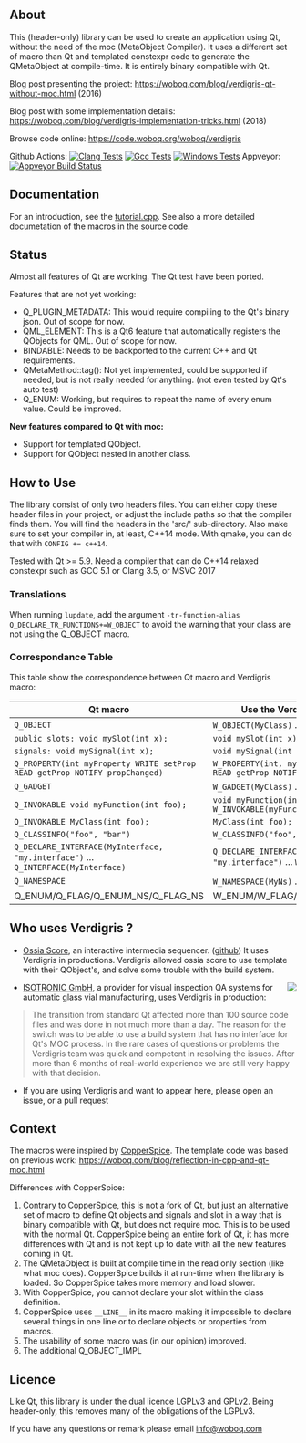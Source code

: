 ## About

This (header-only) library can be used to create an application using Qt, without the need of the
moc (MetaObject Compiler). It uses a different set of macro than Qt and templated constexpr code to
generate the QMetaObject at compile-time. It is entirely binary compatible with Qt.

Blog post presenting the project: https://woboq.com/blog/verdigris-qt-without-moc.html (2016)

Blog post with some implementation details: https://woboq.com/blog/verdigris-implementation-tricks.html (2018)

Browse code online: https://code.woboq.org/woboq/verdigris

Github Actions: [![Clang Tests](https://github.com/woboq/verdigris/actions/workflows/clang.yml/badge.svg?branch=master)](https://github.com/woboq/verdigris/actions/workflows/clang.yml) [![Gcc Tests](https://github.com/woboq/verdigris/actions/workflows/gcc.yml/badge.svg?branch=master)](https://github.com/woboq/verdigris/actions/workflows/gcc.yml) [![Windows Tests](https://github.com/woboq/verdigris/actions/workflows/windows.yml/badge.svg?branch=master)](https://github.com/woboq/verdigris/actions/workflows/windows.yml)
Appveyor:
[![Appveyor Build Status](https://ci.appveyor.com/api/projects/status/povubj5thvlsu6sy/branch/master?svg=true)](https://ci.appveyor.com/project/ogoffart/verdigris)

## Documentation

For an introduction, see the [tutorial.cpp](https://code.woboq.org/woboq/verdigris/tutorial/tutorial.cpp.html).
See also a more detailed documetation of the macros in the source code.

## Status

Almost all features of Qt are working. The Qt test have been ported.

Features that are not yet working:
 - Q_PLUGIN_METADATA: This would require compiling to the Qt's binary json. Out of scope for now.
 - QML_ELEMENT: This is a Qt6 feature that automatically registers the QObjects for QML. Out of scope for now.
 - BINDABLE: Needs to be backported to the current C++ and Qt requirements.
 - QMetaMethod::tag(): Not yet implemented, could be supported if needed, but is not really needed
                       for anything. (not even tested by Qt's auto test)
 - Q_ENUM: Working, but requires to repeat the name of every enum value. Could be improved.

**New features compared to Qt with moc:**
 - Support for templated QObject.
 - Support for QObject nested in another class.

## How to Use

The library consist of only two headers files. You can either copy these header files in your
project, or adjust the include paths so that the compiler finds them.
You will find the headers in the 'src/' sub-directory.
Also make sure to set your compiler in, at least, C++14 mode. With qmake, you can do that with
`CONFIG += c++14`.

Tested with Qt >= 5.9.
Need a compiler that can do C++14 relaxed constexpr such as GCC 5.1 or Clang 3.5, or MSVC 2017

### Translations

When running `lupdate`, add the argument `-tr-function-alias Q_DECLARE_TR_FUNCTIONS+=W_OBJECT` to
avoid the warning that your class are not using the Q_OBJECT macro.

### Correspondance Table

This table show the correspondence between Qt macro and Verdigris macro:

| Qt macro                                     | Use the Verdigris macro instead                   |
|----------------------------------------------|---------------------------------------------------|
| `Q_OBJECT`                                   | `W_OBJECT(MyClass)` ...  `W_OBJECT_IMPL(MyClass)` |
| `public slots: void mySlot(int x);`          |  `void mySlot(int x); W_SLOT(mySlot)`             |
| `signals: void mySignal(int x);`             |  `void mySignal(int x) W_SIGNAL(mySignal,x)`	     |
| `Q_PROPERTY(int myProperty WRITE setProp READ getProp NOTIFY propChanged)` | `W_PROPERTY(int, myProperty WRITE setProp READ getProp NOTIFY propChanged)` |
| `Q_GADGET`                                   | `W_GADGET(MyClass)` ...  `W_GADGET_IMPL(MyClass)` |
| `Q_INVOKABLE void myFunction(int foo);`      |  `void myFunction(int foo); W_INVOKABLE(myFunction)`
| `Q_INVOKABLE MyClass(int foo);`              |  `MyClass(int foo); W_CONSTRUCTOR(int)`           |
| `Q_CLASSINFO("foo", "bar")`                  | `W_CLASSINFO("foo", "bar")`                       |
| `Q_DECLARE_INTERFACE(MyInterface, "my.interface")` ... `Q_INTERFACE(MyInterface)`     | `Q_DECLARE_INTERFACE(MyInterface, "my.interface")` ... `W_INTERFACE(MyInterface)` |
| `Q_NAMESPACE`                                | `W_NAMESPACE(MyNs)` ...  `W_NAMESPACE_IMPL(MyNs)` |
| Q_ENUM/Q_FLAG/Q_ENUM_NS/Q_FLAG_NS            | W_ENUM/W_FLAG/W_ENUM_NS/W_FLAG_NS                 |

## Who uses Verdigris ?

* [Ossia Score](https://ossia.io/), an interactive intermedia sequencer. ([github](https://github.com/OSSIA/score))
  It uses Verdigris in productions. Verdigris allowed ossia score to use template with their QObject's, and solve some trouble with the build system.


<img align="right" src="https://woboq.com/logos/isotronic.png">

* [ISOTRONIC GmbH](https://isotronic.de/), a provider for visual inspection QA systems for automatic glass vial manufacturing, uses Verdigris in production:
> The transition from standard Qt affected more than 100 source code files and was done in not much more than a day. The reason for the switch was to be able to use a build system that has no interface for Qt's MOC process. In the rare cases of questions or problems the Verdigris team was quick and competent in resolving the issues. After more than 6 months of real-world experience we are still very happy with that decision.

* If you are using Verdigris and want to appear here, please open an issue, or a pull request

## Context

The macros were inspired by [CopperSpice](http://www.copperspice.com/).
The template code was based on previous work:
https://woboq.com/blog/reflection-in-cpp-and-qt-moc.html

Differences with CopperSpice:

1. Contrary to CopperSpice, this is not a fork of Qt, but just an alternative set of macro to define
   Qt objects and signals and slot in a way that is binary compatible with Qt, but does not require
   moc. This is to be used with the normal Qt. CopperSpice being an entire fork of Qt, it has more
   differences with Qt and is not kept up to date with all the new features coming in Qt.
2. The QMetaObject is built at compile time in the read only section (like what moc does).
   CopperSpice builds it at run-time when the library is loaded. So CopperSpice takes more memory
   and load slower.
3. With CopperSpice, you cannot declare your slot within the class definition.
4. CopperSpice uses `__LINE__` in its macro making it impossible to declare several things in one line
   or to declare objects or properties from macros.
5. The usability of some macro was (in our opinion) improved.
6. The additional Q_OBJECT_IMPL


## Licence

Like Qt, this library is under the dual licence LGPLv3 and GPLv2.
Being header-only, this removes many of the obligations of the LGPLv3.

If you have any questions or remark please email  info@woboq.com

